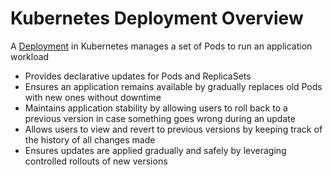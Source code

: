 # Kubernetes Deployment Overview

A [Deployment](https://kubernetes.io/docs/concepts/workloads/controllers/deployment/#:~:text=A%20Deployment%20manages%20a%20set%20of%20Pods%20to%20run%20an%20application%20workload%2C%20usually%20one%20that%20doesn%27t%20maintain%20state.) in Kubernetes manages a set of Pods to run an application workload

* Provides declarative updates for Pods and ReplicaSets
* Ensures an application remains available by gradually replaces old Pods with new ones without downtime
* Maintains application stability by allowing users to roll back to a previous version in case something goes wrong during an update
* Allows users to view and revert to previous versions by keeping track of the history of all changes made
* Ensures updates are applied gradually and safely by leveraging controlled rollouts of new versions
